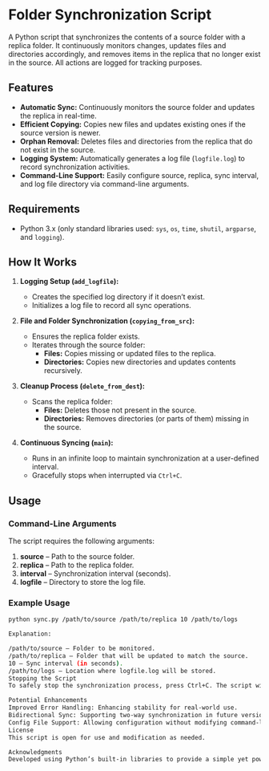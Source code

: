 # Folder Synchronization Script

A Python script that synchronizes the contents of a source folder with a replica folder. It continuously monitors changes, updates files and directories accordingly, and removes items in the replica that no longer exist in the source. All actions are logged for tracking purposes.

## Features

- **Automatic Sync:** Continuously monitors the source folder and updates the replica in real-time.
- **Efficient Copying:** Copies new files and updates existing ones if the source version is newer.
- **Orphan Removal:** Deletes files and directories from the replica that do not exist in the source.
- **Logging System:** Automatically generates a log file (`logfile.log`) to record synchronization activities.
- **Command-Line Support:** Easily configure source, replica, sync interval, and log file directory via command-line arguments.

## Requirements

- Python 3.x (only standard libraries used: `sys`, `os`, `time`, `shutil`, `argparse`, and `logging`).

## How It Works

1. **Logging Setup (`add_logfile`):**
   - Creates the specified log directory if it doesn’t exist.
   - Initializes a log file to record all sync operations.

2. **File and Folder Synchronization (`copying_from_src`):**
   - Ensures the replica folder exists.
   - Iterates through the source folder:
     - **Files:** Copies missing or updated files to the replica.
     - **Directories:** Copies new directories and updates contents recursively.

3. **Cleanup Process (`delete_from_dest`):**
   - Scans the replica folder:
     - **Files:** Deletes those not present in the source.
     - **Directories:** Removes directories (or parts of them) missing in the source.

4. **Continuous Syncing (`main`):**
   - Runs in an infinite loop to maintain synchronization at a user-defined interval.
   - Gracefully stops when interrupted via `Ctrl+C`.

## Usage

### Command-Line Arguments

The script requires the following arguments:

1. **source** – Path to the source folder.
2. **replica** – Path to the replica folder.
3. **interval** – Synchronization interval (seconds).
4. **logfile** – Directory to store the log file.

### Example Usage

```bash
python sync.py /path/to/source /path/to/replica 10 /path/to/logs

Explanation:

/path/to/source – Folder to be monitored.
/path/to/replica – Folder that will be updated to match the source.
10 – Sync interval (in seconds).
/path/to/logs – Location where logfile.log will be stored.
Stopping the Script
To safely stop the synchronization process, press Ctrl+C. The script will handle the interruption and exit cleanly.

Potential Enhancements
Improved Error Handling: Enhancing stability for real-world use.
Bidirectional Sync: Supporting two-way synchronization in future versions.
Config File Support: Allowing configuration without modifying command-line parameters.
License
This script is open for use and modification as needed.

Acknowledgments
Developed using Python’s built-in libraries to provide a simple yet powerful synchronization tool. Contributions and improvements are welcome!
